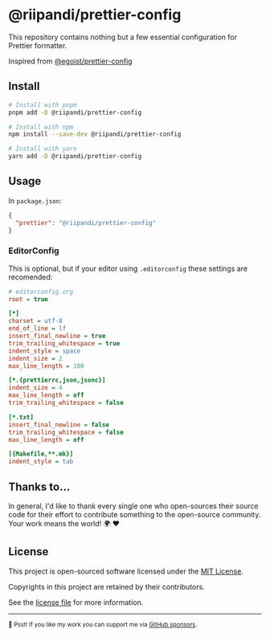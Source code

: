 # @riipandi/prettier-config

This repository contains nothing but a few essential configuration for Prettier formatter.

Inspired from [@egoist/prettier-config](https://github.com/egoist/prettier-config)

## Install

```sh
# Install with pnpm
pnpm add -D @riipandi/prettier-config

# Install with npm
npm install --save-dev @riipandi/prettier-config

# Install with yarn
yarn add -D @riipandi/prettier-config
```

## Usage

In `package.json`:

```json
{
  "prettier": "@riipandi/prettier-config"
}
```

### EditorConfig

This is optional, but if your editor using `.editorconfig` these settings are recomended:

```ini
# editorconfig.org
root = true

[*]
charset = utf-8
end_of_line = lf
insert_final_newline = true
trim_trailing_whitespace = true
indent_style = space
indent_size = 2
max_line_length = 100

[*.{prettierrc,json,jsonc}]
indent_size = 4
max_line_length = off
trim_trailing_whitespace = false

[*.txt]
insert_final_newline = false
trim_trailing_whitespace = false
max_line_length = off

[{Makefile,**.mk}]
indent_style = tab
```

## Thanks to...

In general, I'd like to thank every single one who open-sources their source code for their effort to contribute
something to the open-source community. Your work means the world! 🌍 ❤️

## License

This project is open-sourced software licensed under the [MIT License][choosealicense].

Copyrights in this project are retained by their contributors.

See the [license file](./LICENSE) for more information.

[choosealicense]: https://choosealicense.com/licenses/mit/

---

<sub>🤫 Psst! If you like my work you can support me via [GitHub sponsors](https://github.com/sponsors/riipandi).
